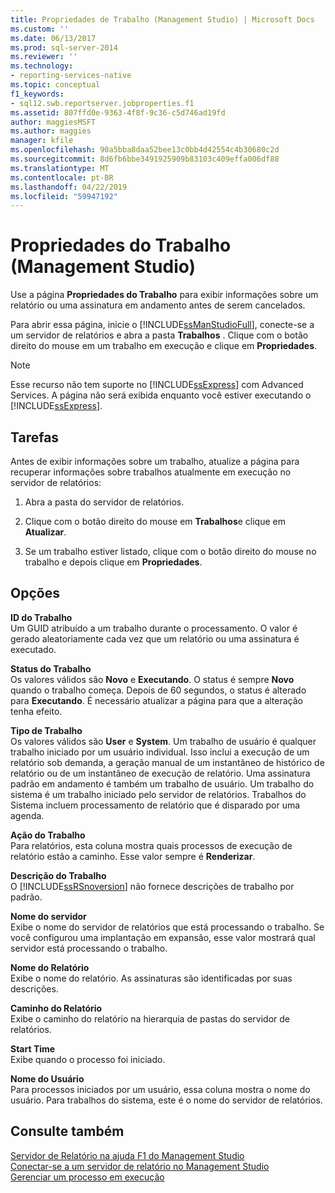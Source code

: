 ```yaml
---
title: Propriedades de Trabalho (Management Studio) | Microsoft Docs
ms.custom: ''
ms.date: 06/13/2017
ms.prod: sql-server-2014
ms.reviewer: ''
ms.technology:
- reporting-services-native
ms.topic: conceptual
f1_keywords:
- sql12.swb.reportserver.jobproperties.f1
ms.assetid: 807ffd0e-9363-4f8f-9c36-c5d746ad19fd
author: maggiesMSFT
ms.author: maggies
manager: kfile
ms.openlocfilehash: 90a5bba8daa52bee13c0bb4d42554c4b30680c2d
ms.sourcegitcommit: 8d6fb6bbe3491925909b83103c409effa006df88
ms.translationtype: MT
ms.contentlocale: pt-BR
ms.lasthandoff: 04/22/2019
ms.locfileid: "59947192"
---
```

# <a name="job-properties-management-studio"></a>Propriedades do Trabalho (Management Studio)
  Use a página **Propriedades do Trabalho** para exibir informações sobre um relatório ou uma assinatura em andamento antes de serem cancelados.  
  
 Para abrir essa página, inicie o [!INCLUDE[ssManStudioFull](../../includes/ssmanstudiofull-md.md)], conecte-se a um servidor de relatórios e abra a pasta **Trabalhos** . Clique com o botão direito do mouse em um trabalho em execução e clique em **Propriedades**.  
  
> [!NOTE]  
>  Esse recurso não tem suporte no [!INCLUDE[ssExpress](../../includes/ssexpress-md.md)] com Advanced Services. A página não será exibida enquanto você estiver executando o [!INCLUDE[ssExpress](../../includes/ssexpress-md.md)].  
  
## <a name="tasks"></a>Tarefas  
 Antes de exibir informações sobre um trabalho, atualize a página para recuperar informações sobre trabalhos atualmente em execução no servidor de relatórios:  
  
1.  Abra a pasta do servidor de relatórios.  
  
2.  Clique com o botão direito do mouse em **Trabalhos**e clique em **Atualizar**.  
  
3.  Se um trabalho estiver listado, clique com o botão direito do mouse no trabalho e depois clique em **Propriedades**.  
  
## <a name="options"></a>Opções  
 **ID do Trabalho**  
 Um GUID atribuído a um trabalho durante o processamento. O valor é gerado aleatoriamente cada vez que um relatório ou uma assinatura é executado.  
  
 **Status do Trabalho**  
 Os valores válidos são **Novo** e **Executando**. O status é sempre **Novo** quando o trabalho começa. Depois de 60 segundos, o status é alterado para **Executando**. É necessário atualizar a página para que a alteração tenha efeito.  
  
 **Tipo de Trabalho**  
 Os valores válidos são **User** e **System**. Um trabalho de usuário é qualquer trabalho iniciado por um usuário individual. Isso inclui a execução de um relatório sob demanda, a geração manual de um instantâneo de histórico de relatório ou de um instantâneo de execução de relatório. Uma assinatura padrão em andamento é também um trabalho de usuário. Um trabalho do sistema é um trabalho iniciado pelo servidor de relatórios. Trabalhos do Sistema incluem processamento de relatório que é disparado por uma agenda.  
  
 **Ação do Trabalho**  
 Para relatórios, esta coluna mostra quais processos de execução de relatório estão a caminho. Esse valor sempre é **Renderizar**.  
  
 **Descrição do Trabalho**  
 O [!INCLUDE[ssRSnoversion](../../includes/ssrsnoversion-md.md)] não fornece descrições de trabalho por padrão.  
  
 **Nome do servidor**  
 Exibe o nome do servidor de relatórios que está processando o trabalho. Se você configurou uma implantação em expansão, esse valor mostrará qual servidor está processando o trabalho.  
  
 **Nome do Relatório**  
 Exibe o nome do relatório. As assinaturas são identificadas por suas descrições.  
  
 **Caminho do Relatório**  
 Exibe o caminho do relatório na hierarquia de pastas do servidor de relatórios.  
  
 **Start Time**  
 Exibe quando o processo foi iniciado.  
  
 **Nome do Usuário**  
 Para processos iniciados por um usuário, essa coluna mostra o nome do usuário. Para trabalhos do sistema, este é o nome do servidor de relatórios.  
  
## <a name="see-also"></a>Consulte também  
 [Servidor de Relatório na ajuda F1 do Management Studio](report-server-in-management-studio-f1-help.md)   
 [Conectar-se a um servidor de relatório no Management Studio](connect-to-a-report-server-in-management-studio.md)   
 [Gerenciar um processo em execução](../subscriptions/manage-a-running-process.md)  
  
  
